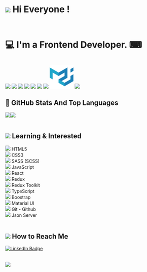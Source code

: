 
 # <img src="https://www.emojiall.com/images/60/telegram/1f91d.gif" width="50px"/> Hi Everyone !
</br>

# 💻 I'm a Frontend Developer. ⌨
</br> 
<code><img height="75" src="https://upload.wikimedia.org/wikipedia/commons/6/61/HTML5_logo_and_wordmark.svg"></code>
<code><img height="75" src="https://upload.wikimedia.org/wikipedia/commons/d/d5/CSS3_logo_and_wordmark.svg"></code>
<code><img height="75" src="https://upload.wikimedia.org/wikipedia/commons/9/99/Unofficial_JavaScript_logo_2.svg"></code>
<code><img height="75" src="https://upload.wikimedia.org/wikipedia/commons/a/a7/React-icon.svg"></code>
<code><img height="75" src="'https://raw.githubusercontent.com/reduxjs/redux/master/logo/logo-title-light.png'"></code>
<code><img height="75" src="https://upload.wikimedia.org/wikipedia/commons/9/91/Octicons-mark-github.svg"></code>
<code><img height="75" src="https://upload.wikimedia.org/wikipedia/commons/b/b2/Bootstrap_logo.svg"></code>
<code><img height="75" src="https://github.com/devicons/devicon/blob/master/icons/materialui/materialui-original.svg"></code>
<code><img height="75" src="https://upload.wikimedia.org/wikipedia/commons/c/c9/JSON_vector_logo.svg"></code>
</br> 

## 📌 GitHub Stats And Top Languages

<div align="center">
 <div style="display: flex;">
   <img src="https://github-readme-stats.vercel.app/api?username=mucahidoguz&show_icons=true&title_color=ffffff&icon_color=34abeb&text_color=daf7dc&bg_color=151515" />
   <img src="https://github-readme-stats.vercel.app/api/top-langs/?username=mucahidoguz&layout=compact&show_icons=true&title_color=ffffff&icon_color=34abeb&text_color=daf7dc&bg_color=151515" style="vertical-align: top;" />
  </div>
</div>
</br> 


## <img src="https://www.emojiall.com/images/60/telegram/1f5c2.gif" width="30px"/> Learning & Interested

<div>
   <div>
     <img src="https://www.emojiall.com/images/60/telegram/1f449.gif" width="30px"/> HTML5 </br>
     <img src="https://www.emojiall.com/images/60/telegram/1f449.gif" width="30px"/> CSS3 </br>
     <img src="https://www.emojiall.com/images/60/telegram/1f449.gif" width="30px"/> SASS (SCSS) </br>
     <img src="https://www.emojiall.com/images/60/telegram/1f449.gif" width="30px"/> JavaScript </br>
     <img src="https://www.emojiall.com/images/60/telegram/1f449.gif" width="30px"/> React </br>
     <img src="https://www.emojiall.com/images/60/telegram/1f449.gif" width="30px"/> Redux </br>
  </div>
  <div>
    <img src="https://www.emojiall.com/images/60/telegram/1f449.gif" width="30px"/> Redux Toolkit </br>
    <img src="https://www.emojiall.com/images/60/telegram/1f449.gif" width="30px"/> TypeScript </br>
    <img src="https://www.emojiall.com/images/60/telegram/1f449.gif" width="30px"/> Boostrap </br>
    <img src="https://www.emojiall.com/images/60/telegram/1f449.gif" width="30px"/> Material UI </br>
    <img src="https://www.emojiall.com/images/60/telegram/1f449.gif" width="30px"/> Git - Github </br>
    <img src="https://www.emojiall.com/images/60/telegram/1f449.gif" width="30px"/> Json Server </br>
  </div>
</div>
</br> 


## <img src="https://www.emojiall.com/images/60/telegram/1f50e.gif" width="30px"/> How to Reach Me

<div id="badges">
  <a href="https://www.linkedin.com/in/m%C3%BCcahid-o%C4%9Fuz-6aa66218b/">
  <img src="https://img.shields.io/badge/LinkedIn-blue?style=for-the-badge&logo=linkedin&logoColor=white" alt="LinkedIn Badge"/>
  </a>
</div>
</br> 

</br>  
   <div style="display:flex" "justify-content:flex-end" >
 <img src="https://komarev.com/ghpvc/?username=mucahidoguz&style=flat-square&color=blue" alt=""/>
 <img src="https://www.emojiall.com/images/60/telegram/1f31f.gif" width="30px"/>
  </div>
 </br>
